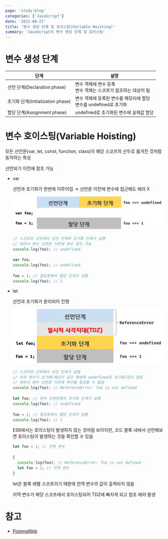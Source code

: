 ```yaml
---
page: 'study-blog'
categories: ['JavaScript']
date: '2022-08-22'
title: '변수 생성 단계 및 호이스팅(Variable Hoisting)'
summary: 'JavaScript의 변수 생성 단계 및 호이스팅'
---
```


# 변수 생성 단계

| 단계                           | 설명                                            |
| ---------------------------- | --------------------------------------------- |
| 선언 단계(Declaration phase)     | 변수 객체에 변수 등록<br/>변수 객체는 스코프가 참조하는 대상이 됨       |
| 초기화 단계(Initialization phase) | 변수 객체에 등록된 변수를 메모리에 할당<br/>변수를 undefined로 초기화 |
| 할당 단계(Assignment phase)      | undefined로 초기화된 변수에 실제값 할당                    |

# 변수 호이스팅(Variable Hoisting)

모든 선언문(var, let, const, function, class)이 해당 스코프의 선두로 옮겨진 것처럼 동작하는 특성

선언되기 이전에 참조 가능

- var
  
  선언과 초기화가 한번에 이루어짐 → 선언문 이전에 변수에 접근해도 에러 X
  
  ![post](./img/var-lifecycle.png)
  
  ```javascript
  // 스코프의 선두에서 선언 단계와 초기화 단계가 실행
  // 따라서 변수 선언문 이전에 변수 참조 가능
  console.log(foo); // undefined
  
  var foo;
  console.log(foo); // undefined
  
  foo = 1; // 할당문에서 할당 단계가 실행
  console.log(foo); // 1
  ```

- let
  
  선언과 초기화가 분리되어 진행
  
  ![let-lifecycle](./img/let-lifecycle.png)
  
  ```javascript
  // 스코프의 선두에서 선언 단계가 실행
  // 아직 변수가 초기화(메모리 공간 확보와 undefined로 초기화)되지 않음
  // 따라서 변수 선언문 이전에 변수를 참조할 수 없음
  console.log(foo); // ReferenceError: foo is not defined
  
  let foo; // 변수 선언문에서 초기화 단계가 실행
  console.log(foo); // undefined
  
  foo = 1; // 할당문에서 할당 단계가 실행
  console.log(foo); // 1
  ```
  
  ES6에서는 호이스팅이 발생하지 않는 것처럼 보이지만, 코드 블록 내에서 선언해보면 호이스팅이 발생하는 것을 확인할 수 있음
  
  ```javascript
  let foo = 1; // 전역 변수
  
  {
    console.log(foo); // ReferenceError: foo is not defined
    let foo = 2; // 지역 변수
  }
  ```
  
  let은 블록 레벨 스코프이기 때문에 전역 변수의 값이 출력되지 않음
  
  지역 변수가 해당 스코프에서 호이스팅되어 TDZ에 빠지게 되고 참조 에러 발생

# 참고

- [PoiemaWeb](https://poiemaweb.com/)
